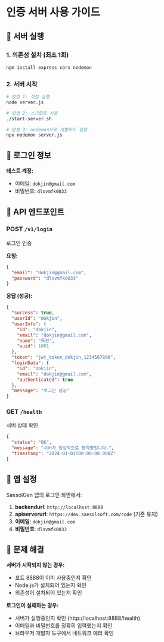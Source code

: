 # 인증 서버 사용 가이드

## 🚀 서버 실행

### 1. 의존성 설치 (최초 1회)
```bash
npm install express cors nodemon
```

### 2. 서버 시작
```bash
# 방법 1: 직접 실행
node server.js

# 방법 2: 스크립트 사용
./start-server.sh

# 방법 3: nodemon으로 개발모드 실행
npx nodemon server.js
```

## 🔐 로그인 정보

**테스트 계정:**
- 이메일: `dokjin@gmail.com`
- 비밀번호: `dlsvmfk0033`

## 📡 API 엔드포인트

### POST `/v1/login`
로그인 인증

**요청:**
```json
{
  "email": "dokjin@gmail.com", 
  "password": "dlsvmfk0033"
}
```

**응답 (성공):**
```json
{
  "success": true,
  "userId": "dokjin",
  "userInfo": {
    "id": "dokjin",
    "email": "dokjin@gmail.com", 
    "name": "독진",
    "uuid": 1001
  },
  "token": "jwt_token_dokjin_1234567890",
  "loginData": {
    "id": "dokjin",
    "email": "dokjin@gmail.com",
    "authenticated": true
  },
  "message": "로그인 성공"
}
```

### GET `/health`
서버 상태 확인
```json
{
  "status": "OK",
  "message": "서버가 정상적으로 동작중입니다.",
  "timestamp": "2024-01-01T00:00:00.000Z"
}
```

## 🔧 앱 설정

SaesolGen 앱의 로그인 화면에서:
1. **backendurl**: `http://localhost:8888`
2. **apiserverurl**: `https://dev.saesolsoft.com/code` (기존 유지)
3. **이메일**: `dokjin@gmail.com`
4. **비밀번호**: `dlsvmfk0033`

## 🐛 문제 해결

**서버가 시작되지 않는 경우:**
- 포트 8888이 이미 사용중인지 확인
- Node.js가 설치되어 있는지 확인
- 의존성이 설치되어 있는지 확인

**로그인이 실패하는 경우:**
- 서버가 실행중인지 확인 (http://localhost:8888/health)
- 이메일과 비밀번호를 정확히 입력했는지 확인
- 브라우저 개발자 도구에서 네트워크 에러 확인